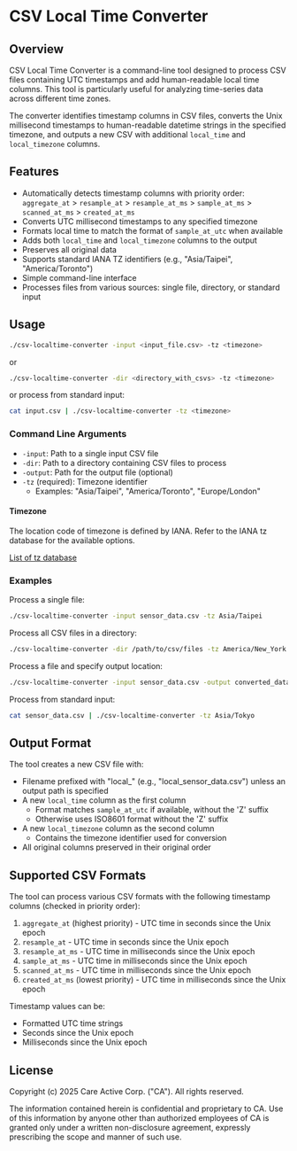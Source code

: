 # CSV Local Time Converter

## Overview

CSV Local Time Converter is a command-line tool designed to process CSV files containing UTC timestamps and add human-readable local time columns. This tool is particularly useful for analyzing time-series data across different time zones.

The converter identifies timestamp columns in CSV files, converts the Unix millisecond timestamps to human-readable datetime strings in the specified timezone, and outputs a new CSV with additional `local_time` and `local_timezone` columns.

## Features

- Automatically detects timestamp columns with priority order: `aggregate_at` > `resample_at` > `resample_at_ms` > `sample_at_ms` > `scanned_at_ms` > `created_at_ms`
- Converts UTC millisecond timestamps to any specified timezone
- Formats local time to match the format of `sample_at_utc` when available
- Adds both `local_time` and `local_timezone` columns to the output
- Preserves all original data
- Supports standard IANA TZ identifiers (e.g., "Asia/Taipei", "America/Toronto")
- Simple command-line interface
- Processes files from various sources: single file, directory, or standard input

## Usage

```bash
./csv-localtime-converter -input <input_file.csv> -tz <timezone>
```

or

```bash
./csv-localtime-converter -dir <directory_with_csvs> -tz <timezone>
```

or process from standard input:

```bash
cat input.csv | ./csv-localtime-converter -tz <timezone>
```

### Command Line Arguments

- `-input`: Path to a single input CSV file
- `-dir`: Path to a directory containing CSV files to process
- `-output`: Path for the output file (optional)
- `-tz` (required): Timezone identifier
  - Examples: "Asia/Taipei", "America/Toronto", "Europe/London"

#### Timezone

The location code of timezone is defined by IANA. Refer to the IANA tz database for the available options.

[List of tz database](https://en.wikipedia.org/wiki/List_of_tz_database_time_zones)

### Examples

Process a single file:
```bash
./csv-localtime-converter -input sensor_data.csv -tz Asia/Taipei
```

Process all CSV files in a directory:
```bash
./csv-localtime-converter -dir /path/to/csv/files -tz America/New_York
```

Process a file and specify output location:
```bash
./csv-localtime-converter -input sensor_data.csv -output converted_data.csv -tz Europe/London
```

Process from standard input:
```bash
cat sensor_data.csv | ./csv-localtime-converter -tz Asia/Tokyo
```

## Output Format

The tool creates a new CSV file with:
- Filename prefixed with "local_" (e.g., "local_sensor_data.csv") unless an output path is specified
- A new `local_time` column as the first column
  - Format matches `sample_at_utc` if available, without the 'Z' suffix
  - Otherwise uses ISO8601 format without the 'Z' suffix
- A new `local_timezone` column as the second column
  - Contains the timezone identifier used for conversion
- All original columns preserved in their original order

## Supported CSV Formats

The tool can process various CSV formats with the following timestamp columns (checked in priority order):
1. `aggregate_at` (highest priority) - UTC time in seconds since the Unix epoch 
2. `resample_at` - UTC time in seconds since the Unix epoch
3. `resample_at_ms` - UTC time in milliseconds since the Unix epoch
4. `sample_at_ms` - UTC time in milliseconds since the Unix epoch
5. `scanned_at_ms` - UTC time in milliseconds since the Unix epoch
6. `created_at_ms` (lowest priority) - UTC time in milliseconds since the Unix epoch

Timestamp values can be:
- Formatted UTC time strings
- Seconds since the Unix epoch
- Milliseconds since the Unix epoch

## License

Copyright (c) 2025 Care Active Corp. ("CA"). All rights reserved.

The information contained herein is confidential and proprietary to CA. Use of this information by anyone other than authorized employees of CA is granted only under a written non-disclosure agreement, expressly prescribing the scope and manner of such use.
